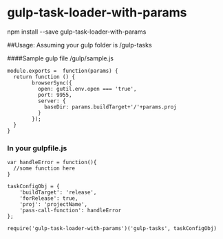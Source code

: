 # gulp-task-loader-with-params
npm install --save gulp-task-loader-with-params

##Usage:
Assuming your gulp folder is /gulp-tasks

####Sample gulp file /gulp/sample.js
```
module.exports =  function(params) {
  return function () {
        browserSync({
          open: gutil.env.open === 'true',
          port: 9955,
          server: {
            baseDir: params.buildTarget+'/'+params.proj
          }
        });
  }
}
```


### In your gulpfile.js
```
var handleError = function(){
  //some function here
}

taskConfigObj = {
	'buildTarget': 'release',
	'forRelease': true,
	'proj': 'projectName',
	'pass-call-function': handleError
};

require('gulp-task-loader-with-params')('gulp-tasks', taskConfigObj)
```

